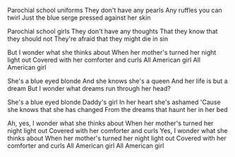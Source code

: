 Parochial school uniforms
They don't have any pearls
Any ruffles you can twirl
Just the blue serge pressed against her skin

Parochial school girls
They don't have any thoughts
That they know that they should not
They're afraid that they might die in sin

But I wonder what she thinks about
When her mother's turned her night light out
Covered with her comforter and curls
All American girl
All American girl

She's a blue eyed blonde
And she knows she's a queen
And her life is but a dream
But I wonder what dreams run through her head?

She's a blue eyed blonde
Daddy's girl 
In her heart she's ashamed
'Cause she knows that she has changed
From the dreams that haunt her in her bed

Ah, yes, I wonder what she thinks about
When her mother's turned her night light out
Covered with her comforter and curls
Yes, I wonder what she thinks about
When her mother's turned her night light out
Covered with her comforter and curls
All American girl
All American girl
